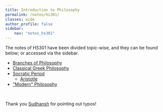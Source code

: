 ```yaml
---
title: Introduction to Philosophy
permalink: /notes/hs301/
classes: wide
author_profile: false
sidebar:
    nav: "notes_hs301"
---
```


<!-- This is by far the worst course I've done, why tf does IITB try so hard to be cool -->

The notes of HS301 have been divided topic-wise, and they can be found below; or accessed via the sidebar.

- [Branches of Philosophy](/notes/hs301/intro-to-phil)
- [Classical Greek Philosophy](/notes/hs301/anc-phil)
- [Socratic Period](/notes/hs301/socr-per)
    - [Aristotle](/notes/hs301/aris)
- ["Modern" Philosophy](/notes/hs301/modern)

&nbsp;

Thank you [Sudhansh](https://sudhansh6.github.io/) for pointing out typos!